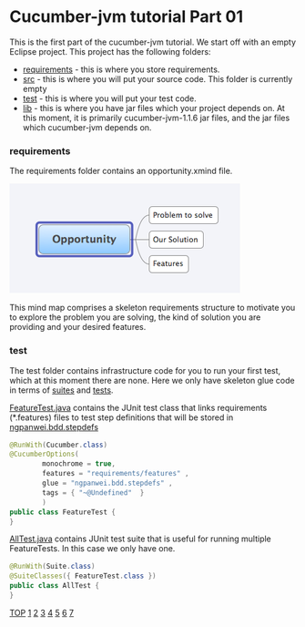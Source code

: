 Cucumber-jvm tutorial Part 01
=============================

This is the first part of the cucumber-jvm tutorial. We start off with an empty Eclipse project. This project has the following folders:
* [requirements](requirements) - this is where you store requirements. 
* [src](src) - this is where you will put your source code. This folder is currently empty
* [test](test) - this is where you will put your test code.
* [lib](lib) - this is where you have jar files which your project depends on. At this moment, it is primarily cucumber-jvm-1.1.6 jar files, and the jar files which cucumber-jvm depends on.

### requirements
The requirements folder contains an opportunity.xmind file. 

![MindMap](help/BDD-Part-01-01-Mind-Map.png)  

This mind map comprises a skeleton requirements structure to motivate you to explore the problem you are solving, 
the kind of solution you are providing and your desired features.

### test
The test folder contains infrastructure code for you to run your first test, which at this moment there are none.
Here we only have skeleton glue code in terms of [suites](test/ngpanwei/bdd/suites) and [tests](test/ngpanwei/bdd/tests).

[FeatureTest.java](test/ngpanwei/bdd/tests/FeatureTest.java) contains the JUnit test class that links requirements (*.features) files to 
test step definitions that will be stored in [ngpanwei.bdd.stepdefs](test/ngpanwei/bdd/stepdefs)
````java
@RunWith(Cucumber.class)
@CucumberOptions(
		monochrome = true, 
		features = "requirements/features" ,
		glue = "ngpanwei.bdd.stepdefs" ,
		tags = { "~@Undefined"  } 
		)
public class FeatureTest {
}
````

[AllTest.java](test/ngpanwei/bdd/suites/AllTest.java) contains JUnit test suite that is useful for running multiple FeatureTests. 
In this case we only have one.
````java
@RunWith(Suite.class)
@SuiteClasses({ FeatureTest.class })
public class AllTest {
}
````

[TOP](https://github.com/ngpanwei/cucumber-jvm-tutorial/blob/master/README.md)
[1](https://github.com/ngpanwei/cucumber-jvm-tutorial/blob/master/bdd-part-01-skeleton/README.md)
[2](https://github.com/ngpanwei/cucumber-jvm-tutorial/blob/master/bdd-part-02-features/README.md)
[3](https://github.com/ngpanwei/cucumber-jvm-tutorial/blob/master/bdd-part-03-test-skeleton/README.md)
[4](https://github.com/ngpanwei/cucumber-jvm-tutorial/blob/master/bdd-part-04-test-code/README.md)
[5](https://github.com/ngpanwei/cucumber-jvm-tutorial/blob/master/bdd-part-05-elaborate/README.md)
[6](https://github.com/ngpanwei/cucumber-jvm-tutorial/blob/master/bdd-part-06-spring/README.md)
[7](https://github.com/ngpanwei/cucumber-jvm-tutorial/blob/master/bdd-part-07-selenium/README.md)